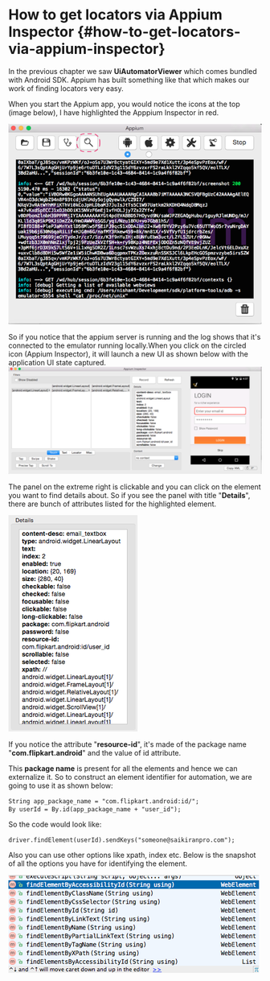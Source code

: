 # How to get locators via Appium Inspector {#how-to-get-locators-via-appium-inspector}

In the previous chapter we saw **UiAutomatorViewer** which comes bundled with Android SDK. Appium has built something like that which makes our work of finding locators very easy.

When you start the Appium app, you would notice the icons at the top \(image below\), I have highlighted the Apppium Inspector in red.

![](/assets/appium_UI.png)

So if you notice that the appium server is running and the log shows that it's connected to the emulator running locally.When you click on the circled icon \(Appium Inspector\), it will launch a new UI as shown below with the application UI state captured.![](/assets/Inspector.png)

The panel on the extreme right is clickable and you can click on the element you want to find details about. So if you see the panel with title "**Details**", there are bunch of attributes listed for the highlighted element.

![](/assets/details.png)

If you notice the attribute "**resource-id**", it's made of the package name "**com.flipkart.android**" and the value of id attribute.

This **package name** is present for all the elements and hence we can externalize it. So to construct an element identifier for automation, we are going to use it as shown below:

```
String app_package_name = "com.flipkart.android:id/";
By userId = By.id(app_package_name + "user_id");
```

So the code would look like:

```
driver.findElement(userId).sendKeys("someone@saikiranpro.com");
```

Also you can use other options like xpath, index etc. Below is the snapshot of all the options you have for identifying the element.

![](/assets/findby.png)

